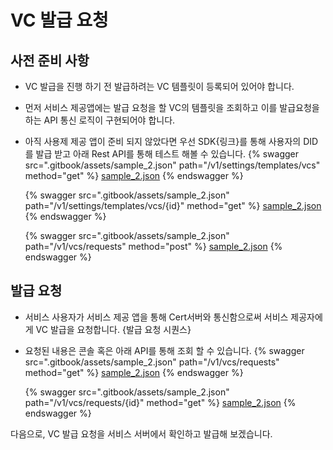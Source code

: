 # VC 발급 요청

## 사전 준비 사항

- VC 발급을 진행 하기 전 발급하려는 VC 템플릿이 등록되어 있어야 합니다.
- 먼저 서비스 제공앱에는 발급 요청을 할 VC의 템플릿을 조회하고 이를 발급요청을 하는 API 통신 로직이 구현되어야 합니다.
- 아직 사용제 제공 앱이 준비 되지 않았다면 우선 SDK{링크}를 통해 사용자의 DID를 발급 받고 아래 Rest API를 통해 테스트 해볼 수 있습니다.
  {% swagger src=".gitbook/assets/sample_2.json" path="/v1/settings/templates/vcs" method="get" %}
  [sample_2.json](.gitbook/assets/sample_2.json)
  {% endswagger %}

  {% swagger src=".gitbook/assets/sample_2.json" path="/v1/settings/templates/vcs/{id}" method="get" %}
  [sample_2.json](.gitbook/assets/sample_2.json)
  {% endswagger %}

  {% swagger src=".gitbook/assets/sample_2.json" path="/v1/vcs/requests" method="post" %}
  [sample_2.json](.gitbook/assets/sample_2.json)
  {% endswagger %}

## 발급 요청

- 서비스 사용자가 서비스 제공 앱을 통해 Cert서버와 통신함으로써 서비스 제공자에게 VC 발급을 요청합니다.
  {발급 요청 시퀀스}

- 요청된 내용은 콘솔 혹은 아래 API를 통해 조회 할 수 있습니다.
  {% swagger src=".gitbook/assets/sample_2.json" path="/v1/vcs/requests" method="get" %}
  [sample_2.json](.gitbook/assets/sample_2.json)
  {% endswagger %}

  {% swagger src=".gitbook/assets/sample_2.json" path="/v1/vcs/requests/{id}" method="get" %}
  [sample_2.json](.gitbook/assets/sample_2.json)
  {% endswagger %}

다음으로, VC 발급 요청을 서비스 서버에서 확인하고 발급해 보겠습니다.
